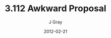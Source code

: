 ---
title: '3.112 Awkward Proposal'
alt: 'Mysteries of the Arcana'
date: '2012-02-21'
author: 'J Gray'
artist: 'Gennifer'
chapter: '3 Two by Two'
filler: false
---